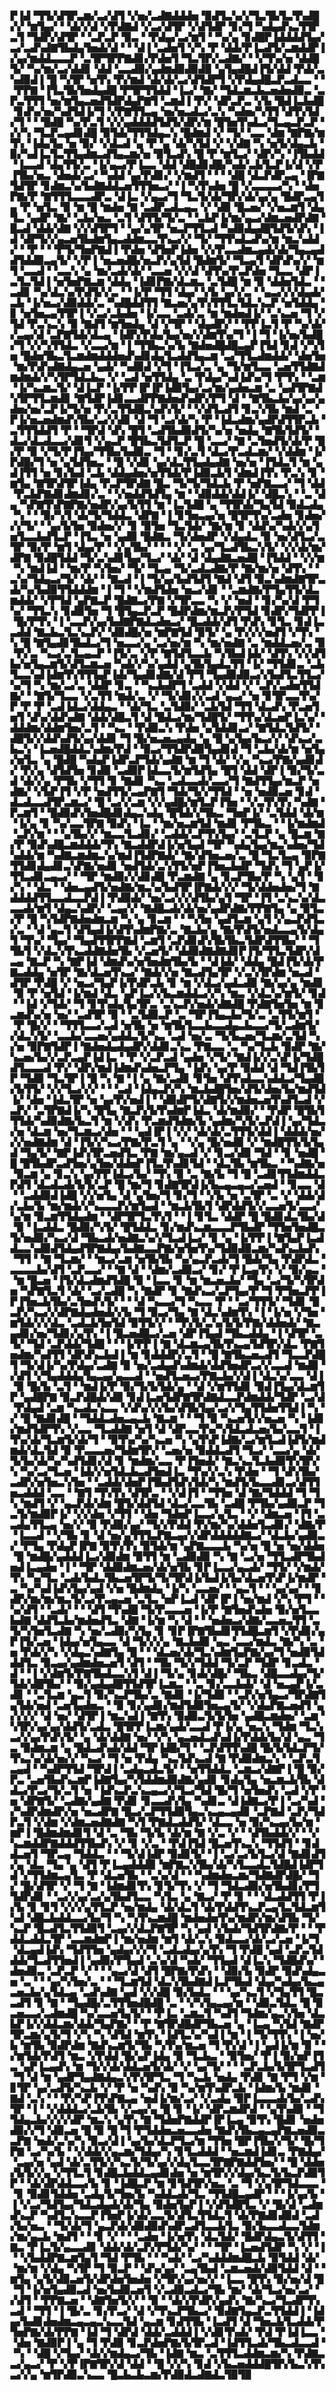 ▛▐▟▝▜▜▞▟▜▛▃▆▞▃▞▟▜▝▞▅▞▃▟▇▟▟▟▅▝▉▟▜▃▚▞▞▜▃▜▙▜▃▜▚▟█▞▞▝▆▜▄▞▝▝▟▞▞▟▝▞▛▟▇▟▝▞▃▞▟▜▛▝▞▟▜▟▛▝▊▞▜▝▚▟▄▟▚▃▜▜▛▃▜▝▜▟▛▞▟▜▛▝▝▃▛▃▛▝▉▃▝▝▛▟▄▞▃▞▆▜▝▝▚▞▄▝▊▟█▛▐▟▟▟▟▜▄▞▃▞▃▟▚▟▇▜▙▟▄▜▅▟▞▟▝▝▝▟▐▝▃▟▅▜▝▞▚▝▛▝▟▟▞▛▐▃▟▜▞▃▆▟▟▛▐▞▄▞▆▟▟▃▃▃▛▝▃▜▛▜▛▛▇▟▊▞▛▟▅▜▝▜▃▜▛▞▃▟▇▞▝▝▞▜▚▞▅▝▟▟█▜▞▝▚▞▆▞▃▞▟▟▊▝▟▟▝▃▃▟▉▞▄▟▆▟▉▟▉▟▉▝▄▜▄▟█▟▐▜▞▟▟▝▛▟▞▃▚▟▉▟▐▝█▝▚▜▛▝▅▜▚▝▛▞▆▟▝▟▞▟▞▃▞▟▜▟▛▜▝▞▛▟▄▟█▃▛▃▟▃▃▝▝▝▛▛▇▝▐▜▃▜▙▜▅▟▄▟█▝▛▜▛▜▜▟▟▝▐▃▞▝▇▞▝▜▟▃▆▃▙▃▅▟▅▟▉▃▝▃▛▃▜▜▜▝▅▞▆▜▄▃▅▟▜▟▛▟▄▛▇▜▝▃▆▟▐▝▛▞▝▟▛▃▛▃▝▞▙▝█▟▐▃▙▟█▝▊▟▚▞▅▞▚▟▜▟▐▞▜▝▞▛▇▜▜▃▄▝▅▞▅▃▟▃▞▃▚▝▚▟▅▞▚▜▜▝▟▜▚▜▟▞▜▝▝▝█▟█▝▚▞▛▃▜▝▞▞▄▟▟▟▟▜▟▜▞▟▛▞▆▝█▜▅▜▚▟▃▞▜▃▄▃▛▃▛▝▞▞▚▝▜▃▛▃▄▟▊▟█▝▉▜▟▞▜▜▜▟▄▃▚▝█▟▆▟▝▞▝▜▞▝▃▃▝▟▆▝▇▛▇▞▆▜▚▝▐▟▄▜▄▝▅▝▉▞▝▞▟▃▟▝▄▝▛▝▄▝▟▞▚▜▟▝▞▝▞▟▇▝▚▝▅▜▞▟▄▃▙▝▉▞▚▟▐▃▜▃▜▜▄▟▆▃▟▜▄▃▆▞▅▝▉▜▃▟▚▝█▝▛▝▆▜▃▞▝▟▛▞▚▝▐▜▙▟▟▝▐▃▃▟▝▟▄▜▜▞▃▝▐▞▄▃▞▛▐▃▃▝▟▟▝▟█▟▊▟█▞▚▟▞▃▙▜▃▛▐▞▟▝▞▛▐▜▙▞▅▃▝▟▅▟▞▃▞▝▚▟▟▝▄▞▛▟▊▞▝▞▆▟▜▝▝▝▝▟█▝▟▃▛▟▛▃▄▝▐▛▇▜▟▜▛▝▊▟▆▃▚▞▙▟▇▟▟▃▅▜▜▜▅▃▞▝▐▝▚▜▚▟▅▝█▝▞▃▃▃▃▞▚▝▝▟▅▛▇▞▛▝▇▜▜▜▃▃▃▟▛▃▝▟▐▃▝▞▄▃▞▜▝▜▃▜▞▟▞▜▛▞▟▞▄▞▄▝█▟▛▃▄▜▄▝▛▝▅▜▃▝▉▝▆▝█▝▆▟▅▝▇▝▃▟▛▃▟▃▄▃▝▞▝▟▉▝█▃▅▞▝▞▅▃▆▜▝▟▄▜▃▝▄▟▛▝▇▞▝▃▙▞▅▃▝▃▜▝▟▜▜▞▜▞▃▝▝▃▙▛▐▞▆▞▄▃▞▟▆▃▅▟▛▟▇▝█▃▟▝▟▟▞▟▇▝▞▞▟▜▛▜▝▝▄▞▄▜▛▝▅▃▛▜▜▃▟▝▚▟▉▟▄▟█▜▟▜▞▟▚▝▐▟▝▟▛▜▞▞▄▃▅▜▙▟▆▜▄▃▟▟▆▃▃▜▚▃▞▞▝▜▞▝▜▜▚▟▃▟▚▞▆▝▆▃▚▟▟▞▝▝▛▝▝▝▛▜▞▜▅▛▇▟▐▝▛▟▅▝▟▜▅▛▐▟▅▝▞▞▛▃▃▟▆▃▄▟▞▟▞▜▄▃▄▟▟▜▟▟▉▃▄▜▞▝▞▛▐▝▅▃▅▟█▞▅▃▛▞▄▜▟▝█▟▆▜▞▝▜▃▄▜▝▟▛▟▚▞▞▝▆▜▝▃▃▟▝▝▃▃▚▝▄▝▆▞▃▟▞▟▞▝▃▃▅▝▞▞▟▝▟▜▚▞▛▃▛▟▅▝▜▃▃▝▟▛▐▃▜▃▜▟▐▝▅▜▅▛▇▃▆▝▟▟▄▝▐▟▊▛▇▞▟▃▆▃▝▃▜▟█▝▆▝▉▝▟▟▅▜▟▃▝▝▃▟▊▝▚▞▟▃▚▞▛▟▜▞▞▃▝▝▐▞▛▝▜▜▝▟▄▞▝▞▙▝▄▞▞▃▝▝▄▃▞▞▞▟▄▟▞▃▙▝▐▞▅▃▞▟▉▟▟▞▃▝▚▟█▟▟▜▜▝▇▃▅▞▄▜▚▜▜▜▃▜▟▃▚▃▛▝▅▜▟▟▄▝▊▝▅▜▅▃▄▜▜▛▐▝▞▃▞▃▙▟▅▝▐▞▃▃▝▃▟▞▃▝▆▝▆▟▅▟▐▞▝▃▚▃▅▝▜▝▞▜▟▝▛▃▚▃▚▝▉▝▇▟▜▝▆▜▅▟▄▝▟▝▞▜▛▝▝▟▄▟▛▞▝▝▛▛▐▃▜▝▛▝▚▞▟▞▞▃▄▞▟▝▃▛▇▜▟▞▟▃▄▝▐▟▛▞▛▟▄▜▄▞▅▞▞▟▆▜▚▞▜▝▐▝▜▝▐▞▅▞▙▟█▞▜▝▞▞▚▜▜▟▃▝▞▃▃▞▆▝▐▝▜▜▙▃▚▞▙▝▇▟▅▟█▟█▃▄▛▐▜▟▝▊▟▝▞▚▜▅▝█▟▅▜▙▃▜▃▆▟▆▟▟▟▅▟▚▟▊▟▄▜▃▟▟▜▄▃▆▝▃▞▜▜▃▟▆▟▟▞▝▟▅▜▅▝▆▞▛▟▚▟▇▟▄▃▅▝▄▟▞▝▚▟▉▟▝▞▜▝▐▜▃▞▃▝▄▝▜▞▆▜▃▃▝▃▅▜▜▟▇▟▆▟▆▟▞▞▚▜▛▜▟▃▙▃▝▞▝▃▟▝▅▜▜▟▄▝▃▝▛▟▄▞▚▟▐▟▚▞▜▝▛▜▚▝▝▃▆▝▐▞▚▃▆▃▜▞▝▟▐▃▛▝▐▞▛▛▐▛▐▛▐▟▉▜▄▞▃▞▆▞▄▟▅▃▆▝▃▝▄▟▜▛▇▟▚▜▛▜▜▃▆▟▊▝▇▜▟▛▐▟▊▃▃▟▛▛▇▟▅▟▚▟▛▞▛▜▝▟▝▝▇▜▙▃▙▞▄▞▄▞▄▟▅▞▅▞▃▛▐▞▜▞▅▝▛▞▃▜▜▟█▃▚▟▚▜▞▝▝▞▟▜▃▟▜▝▊▃▚▜▙▝▆▟▝▃▝▛▐▞▅▃▅▟▆▟▚▜▙▞▃▞▞▟▊▝▟▝▜▝▃▞▟▞▚▝▛▝▐▟▃▟▆▞▄▟▛▟▜▜▛▃▙▝▃▜▜▜▟▟▜▝▛▝▝▜▛▟▝▟▚▝█▜▝▃▟▜▙▟▉▟▜▞▚▞▅▝▅▟▄▝▇▜▙▜▟▜▞▝▟▃▞▟▃▟▃▃▞▟▊▜▝▞▄▃▛▝█▜▙▃▜▟▜▃▛▝█▝▃▃▞▝▇▝▃▜▅▟▜▞▟▞▛▝█▞▛▝▉▝▞▜▞▛▐▜▄▞▜▜▙▞▙▟▉▃▝▜▝▝▊▞▃▜▝▟▃▞▛▃▟▃▆▞▝▞▟▟▆▝▐▞▛▟█▞▜▝▅▝▄▜▟▜▅▃▝▝█▝▞▟▊▝▄▞▟▃▜▜▄▟▄▟▇▝▅▞▅▝▐▜▟▃▜▝▆▝▄▟▐▜▜▝▅▝▊▞▙▟▝▃▙▝▟▟▄▟▅▞▅▜▜▟▞▛▐▟▉▃▙▜▝▟▆▟▐▜▚▝▛▃▚▝▊▝▆▜▄▝▇▜▛▟▜▛▐▟▄▝▛▃▛▜▛▟▇▝█▃▝▜▞▜▞▜▟▃▙▝▛▝▅▛▇▃▃▞▝▜▝▟▟▝▛▃▙▛▇▟▊▟▆▟▊▞▃▝▝▞▅▟▟▜▟▜▄▝▆▝▝▟▉▟▟▞▟▟▐▞▝▟█▃▚▝▝▃▝▟▄▝▚▛▇▜▚▛▇▛▇▞▅▟▛▞▄▞▙▜▜▝▆▝▐▃▜▟█▝▄▝▜▜▛▟▞▜▄▜▟▝▉▟▃▟▄▝▚▝▝▝▉▞▚▜▝▟▞▜▞▜▟▟▃▝▟▛▇▝▐▝▊▜▅▃▄▞▅▝█▜▛▜▚▞▃▟▅▝▊▟▅▞▞▞▜▞▝▝▄▞▙▜▅▝▉▟▅▞▞▝▊▝▉▜▅▝▜▃▜▟▞▝▇▞▆▝▊▝▟▟▚▞▚▟▞▞▄▜▅▜▃▃▙▟▜▃▛▝▐▜▃▝▅▝▄▟▉▝█▟▇▃▝▜▞▟▅▟▛▝▞▟▄▟▃▝▉▝▅▞▟▜▃▞▃▜▛▝▉▞▛▝▆▜▝▟▄▞▛▝▝▞▄▜▙▞▝▝▝▝▞▝▃▝▄▞▜▃▟▜▙▃▚▜▞▝▞▞▟▞▆▞▟▛▇▝▉▟█▜▟▟▝▜▞▃▚▟▊▜▄▞▜▃▞▝▟▞▝▟▝▟▄▟▇▃▅▟█▝▐▜▟▟▝▝▞▞▆▝▚▝▆▟▐▟▝▝▆▞▛▝▚▜▅▞▝▜▞▝▜▃▄▝▜▞▃▟▃▟▇▞▛▝▇▞▆▞▅▝▟▜▚▝▝▃▚▞▜▟▄▃▞▜▞▝▟▞▝▝▇▃▟▝▐▝▜▞▄▞▙▟▜▟▜▝▇▟▝▟▜▝▉▃▚▟▆▟▇▜▛▃▟▞▚▞▙▟▉▜▜▟▟▟▆▝▐▝▜▝▝▞▆▟▜▟▅▝▅▃▞▟▊▝▝▃▆▟▇▞▛▜▄▜▜▞▟▃▆▟▟▞▝▞▛▜▟▝▄▛▇▃▛▝█▟▇▃▞▛▇▝▞▜▛▃▃▝▚▝▞▝▅▟▝▝▊▞▚▞▟▝▛▜▚▞▝▜▜▃▚▝▊▟▉▜▅▝▜▝█▜▄▃▛▃▛▝█▟▛▟▆▞▆▃▛▞▛▜▟▝▊▟▛▞▜▟▛▛▐▝█▞▛▜▚▝▐▝▃▃▛▞▄▞▙▟▇▛▇▟▃▟▅▃▞▝█▃▟▟▞▟▜▝▛▟▚▝▊▜▃▝▊▟▐▃▃▟▟▝▇▃▙▃▜▃▚▃▛▞▝▟▉▟█▞▅▝▆▛▇▜▟▝▉▜▞▝▄▝▛▞▞▞▅▟▜▝▞▜▚▝▚▝█▝▇▜▄▟▊▜▙▟▃▞▜▝▅▃▃▞▄▝▃▞▅▞▆▝▚▝▆▞▅▟▇▝▃▝▆▟▟▃▅▞▃▝▉▝▛▞▃▝▚▃▞▃▜▃▄▃▛▝▐▜▞▃▝▞▛▝▇▜▟▜▃▃▙▝▚▜▙▟▐▟▞▝▟▜▚▝▞▞▟▜▙▞▅▜▄▃▆▜▞▟▜▃▆▃▅▝▚▟▞▞▚▞▄▟▟▝▄▜▙▜▄▟▃▜▜▝▐▞▝▜▜▟▊▃▝▃▙▜▃▃▚▟▐▟▆▜▚▜▜▜▄▛▐▟▞▜▄▟▊▟▇▞▟▝▛▜▝▜▄▟▉▟▉▃▞▞▙▟▜▃▜▜▃▞▚▞▜▝▚▝▆▞▃▞▃▝▟▟▛▝▊▃▝▝▚▃▙▟▛▜▝▃▟▟▝▞▟▟▝▞▝▃▛▞▃▟▅▜▜▟▇▞▝▝▇▜▞▜▃▃▝▞▃▜▜▝▆▟▞▃▝▞▝▜▞▟▊▞▞▃▟▝▄▃▞▝▅▝▊▜▛▃▃▜▚▞▛▝▛▝▛▝▃▟▐▟▃▞▟▟▄▃▝▝▟▞▜▃▝▃▜▟▉▞▝▃▙▜▟▝▜▜▝▟▃▟▚▝▛▃▅▜▅▜▝▟▚▞▟▟▚▟▇▝▟▟▞▟█▃▜▝▟▝█▟▃▞▆▞▜▟█▜▞▝▜▜▚▞▟▃▅▛▐▃▚▞▝▟▟▟▆▞▟▟▆▜▅▞▃▜▝▝▚▃▝▝▛▟▉▃▚▝▛▟▅▝▄▜▟▟▊▃▞▝▇▜▟▃▜▟▜▞▝▟█▜▞▞▟▟▚▟▜▞▄▞▟▟▊▝▜▝█▞▅▃▅▃▄▟▄▝▄▝█▝▄▜▄▞▙▃▞▞▝▟▚▃▞▃▙▃▚▝▐▃▅▟█▟▟▃▚▟▆▞▛▟▝▝▉▃▞▜▜▟▛▟▉▜▄▟▊▟▝▜▝▃▙▞▟▞▆▝▅▜▄▞▅▜▃▝▄▝█▟█▝▚▟▄▛▐▟▛▃▛▜▟▞▄▟▇▝▆▝▜▝▟▞▝▞▄▝▚▃▞▛▇▞▄▟▊▟▞▝▛▞▄▝▟▜▟▜▅▝▊▟▉▝▃▟▉▛▐▟▃▃▜▞▆▜▟▜▄▝█▜▝▟▟▝▟▛▐▝▉▞▜▞▃▟▝▟▞▞▄▝▛▜▙▝▞▜▜▝▊▝▇▟▊▝▚▃▝▃▟▃▃▟▞▃▃▞▜▝▇▟▜▜▄▞▆▃▛▝▅▟▇▞▝▞▙▛▐▜▝▞▛▝▅▟▜▜▞▃▄▛▇▜▝▜▟▞▜▞▞▜▜▟▝▝▅▝▅▟▉▃▅▝▊▟▝▟▃▟▃▃▟▜▛▃▆▃▞▝█▝▃▞▞▃▆▝▞▞▄▟█▞▆▜▃▛▐▜▅▝▝▞▃▜▚▜▚▝▚▟▇▝▛▃▆▜▝▝█▟▉▟▚▜▅▟█▟▊▟▄▃▚▟▄▝█▜▟▞▞▜▙▃▝▜▅▛▐▞▝▃▜▟▟▝▟▞▆▝▐▞▄▝▊▝▚▞▃▃▜▛▇▝▉▟▚▝▐▃▝▝▆▞▅▃▆▜▟▝▆▟▊▝▛▜▙▃▝▝▐▞▆▟▆▟▝▃▛▞▆▝▝▝▄▜▙▞▞▝▆▃▃▜▃▟▊▞▝▃▟▟▞▃▛▜▚▜▄▞▝▃▜▃▛▝▄▝█▃▆▝▇▞▛▝▉▟▚▟█▃▆▟▟▟▞▜▚▝▇▃▟▟▛▟▐▞▅▜▄▟▝▜▛▝▚▟▄▜▄▞▆▃▚▟▅▞▜▟▚▟▟▞▆▝▚▟▇▃▆▟▆▃▚▞▆▟▐▜▟▛▇▟▞▝▇▞▟▜▅▃▅▞▃▝█▝▜▃▜▃▄▝▉▛▇▜▜▟▊▟▄▟▊▃▚▛▇▞▅▟▊▝▅▟▜▟▞▃▚▜▜▞▅▛▐▜▅▃▙▟▛▝▜▟▚▝▜▝▄▛▐▞▜▜▃▟▊▃▄▃▞▝▝▜▛▝▆▟▉▞▞▟▊▟█▝▛▃▆▟▇▝▄▝▊▃▛▜▙▞▛▝▚▝▄▜▝▝▊▞▚▝▝▟▃▝▝▟▅▃▄▟▜▞▅▟▇▞▆▃▚▞▙▟▜▛▐▛▇▟▞▞▞▝▜▞▟▟▅▟▅▞▜▝▇▟▟▟▟▜▜▃▃▟▃▃▛▟▐▝▛▟▉▟▞▝▅▞▃▞▞▞▟▜▙▞▄▜▝▜▛▝▐▜▝▃▚▃▚▞▟▃▃▃▟▞▆▜▝▟▄▃▚▟▛▞▝▃▄▞▞▝▇▟█▃▟▞▟▞▅▞▄▟▛▟▇▞▛▛▇▜▄▝▄▝▉▜▃▞▛▝█▝▚▜▟▛▇▟▅▟▆▃▆▝▚▝▄▝▊▃▆▝▝▝▚▜▅▝▄▟▜▃▆▝▄▜▝▞▄▃▛▟▜▃▞▃▝▝▟▝▄▃▜▝▟▜▄▟▐▞▟▜▚▟▆▛▇▞▃▝▇▃▙▞▄▝▇▞▛▟▜▞▅▟▃▃▄▜▞▟▄▜▝▜▚▞▝▜▄▞▝▜▄▟▜▜▛▛▇▟▝▃▆▜▝▃▛▟▊▟▚▜▙▜▙▃▜▟▛▟▜▜▙▞▝▝▜▜▙▜▝▞▟▃▚▜▚▃▟▟▇▟▅▜▙▝▞▃▅▜▞▝▟▟▉▟▇▟▇▟▊▛▐▜▞▜▜▃▜▟▛▞▟▃▄▝▇▃▛▝▚▝▇▛▐▟▝▟▆▟▚▞▅▜▅▟▆▜▙▞▙▝▝▟▐▟▞▝▟▟▄▝█▟▐▜▞▟▞▛▇▃▟▟▄▝▅▜▛▝▇▞▟▃▅▜▚▃▞▝▇▟▞▞▅▝▇▃▟▜▄▜▛▝▞▃▚▜▛▟▆▝▅▃▟▝▟▜▛▝▛▟█▝▞▝▅▃▞▜▄▛▐▞▛▟▛▃▙▝▊▝▆▝▞▟▃▞▄▟▃▟▉▝▇▞▄▞▄▝▆▟▊▝▉▝▛▝▅▜▟▝▐▞▆▟▝▟▃▝▄▛▐▃▞▞▙▃▆▟▟▃▞▞▚▝▆▃▝▞▟▃▚▞▆▜▞▝▊▟▝▝▐▟▝▞▜▟▞▝▜▝▊▜▚▟▄▜▄▜▛▃▝▃▚▃▛▞▅▟▞▟▇▟█▝▛▟▇▜▅▜▅▝▆▝▊▃▆▟▚▞▅▝▅▞▝▃▟▜▛▝▉▝▝▃▜▟▉▃▛▝▃▝▜▛▐▜▄▃▙▞▜▞▃▝▃▜▜▞▆▜▝▝▛▝█▞▞▝▝▜▜▜▃▃▞▃▟▝▅▜▙▝▅▝▆▜▙▜▃▃▙▃▃▟▄▃▙▃▃▞▜▞▃▟▆▜▞▞▟▃▚▜▞▝▃▃▙▞▃▃▅▞▄▟▟▃▜▞▚▃▝▃▟▝▅▞▃▝▜▞▙▃▅▞▜▃▆▞▃▜▟▝▚▞▅▝▉▛▇▜▟▛▐▝▇▟▅▟▄▟▄▟▛▞▟▟▊▃▚▃▝▛▇▃▃▝▃▝▚▞▜▃▙▝▉▟▛▝▇▞▚▃▅▞▙▞▞▃▛▃▄▛▐▟▐▃▝▝▛▝▞▃▛▃▟▝▄▟▅▝▞▜▞▝▇▟▐▞▞▃▚▛▐▞▜▟█▟▜▃▃▃▟▝▛▞▝▟▛▞▆▟▐▟▆▟▚▟▅▃▛▜▄▝▐▟▚▝▄▞▛▝▉▟▟▝▟▝▜▟▐▜▙▜▛▝▜▟▉▝▜▃▜▛▐▝█▝▚▝▇▝▐▝▄▝▇▞▃▟▊▝▊▜▅▝▟▜▚▟▃▃▚▟▟▃▞▜▄▟█▞▙▜▜▞▝▞▞▜▃▞▞▞▝▝▝▃▟▝▐▟▄▃▛▞▚▝▆▃▙▟█▜▅▞▟▜▞▟▅▞▙▞▆▟▜▟▐▞▝▟▅▝▐▟▃▜▛▝▅▝▄▞▛▞▅▟▐▝▝▟▉▟▛▜▞▟▇▜▞▞▆▟▅▃▅▜▚▟▜▃▟▝▞▃▛▞▝▃▜▛▇▟▐▞▚▝█▜▄▝▇▃▛▞▙▜▚▟▆▛▐▟▃▝▟▞▆▟▉▞▝▝▛▟▛▝█▜▙▜▜▜▟▞▚▟▉▟▇▞▙▃▜▝▆▝▞▟▚▝▛▃▆▟▜▟▆▞▙▝▄▟▆▞▚▜▞▃▛▟▐▝▄▞▜▟▃▞▅▝▟▃▆▝▅▞▜▃▆▃▞▟▅▝▝▝▄▟▐▛▐▝▞▞▝▟▞▟▞▃▜▜▜▞▟▟▐▝▟▟▟▞▅▞▞▞▅▟▇▟▆▝▟▝▐▜▞▞▚▃▞▛▇▞▛▃▜▝▄▝▝▞▄▝█▞▅▟▉▝▞▝▆▟█▜▜▞▙▜▄▟▝▜▄▜▞▝▇▛▐▟▚▜▛▃▅▟▜▃▝▛▇▝▆▞▄▃▟▝▞▝▊▃▞▟▉▝▜▟▝▝▊▝▅▟█▝█▝█▜▙▟▛▃▟▜▅▞▄▜▅▞▟▟▅▛▐▜▃▜▚▟▊▜▟▝▝▟▃▜▙▝▆▜▙▃▝▝▚▟▇▞▅▝▉▃▆▝▄▝▊▃▚▝▄▞▛▛▐▟▃▞▙▞▝▜▚▝▉▝▃▝▇▞▙▝▜▝█▝▃▟▊▜▜▟▆▟▟▃▛▟▜▝▟▃▟▃▟▞▙▜▞▃▛▝█▝▆▞▜▝▊▟▇▜▛▟▐▞▙▃▄▃▄▃▞▃▅▟▝▝▊▃▃▝▟▝▝▃▟▟▉▟▐▟█▝▞▞▅▜▄▝▟▝▄▜▅▞▜▝▊▞▜▝▝▞▙▝▅▝▃▜▛▝▃▝▞▝▟▟▞▟▞▃▙▞▙▝▆▞▆▟▞▞▚▃▃▃▛▞▆▜▄▟▝▝▆▃▙▜▙▜▝▟▛▟▟▜▞▞▃▃▅▜▞▃▃▞▚▞▆▝▉▃▆▜▜▟▄▟▆▝▝▟▛▜▛▜▃▜▚▜▝▝▐▝▊▜▃▝▟▟▛▝█▝█▟▊▟▃▜▙▞▟▝▉▝▐▃▟▟▃▝█▟▉▞▚▜▞▝█▜▟▟▃▝▊▞▆▟▚▃▆▃▃▃▛▜▙▟▛▝▜▜▅▜▅▟█▃▜▞▅▟▉▞▚▃▞▟▝▜▙▃▟▞▅▟▇▃▚▞▞▜▃▟▐▃▞▝▊▝▄▝▐▞▛▛▐▝▇▜▄▛▐▃▟▟▃▃▚▟▉▟▜▟▄▟▜▛▇▟▄▞▙▟▇▃▃▛▇▞▅▜▅▜▚▞▜▟▉▟▉▃▆▞▚▟▚▃▙▟▚▝▜▜▝▝▇▝▜▃▆▞▝▝▆▃▞▃▆▝▅▜▙▜▙▝▚▞▄▃▛▃▟▞▜▝█▟▞▜▄▝▛▟▛▟▃▝▃▃▃▃▙▞▟▜▝▃▛▃▃▞▝▝▇▝▟▝▝▟▆▞▃▟▉▃▞▝▊▞▝▛▐▃▄▜▚▝▞▝▉▞▄▃▝▝▆▝█▃▅▝▐▜▞▟▃▟▆▟▜▟█▝▉▝▐▃▃▝▊▝▆▝▆▃▅▃▙▞▝▜▄▝▃▞▜▞▚▜▛▟▅▝▚▛▇▜▃▜▝▟▞▝▃▞▃▟█▝▚▝▇▟▛▝▊▝▇▟▚▃▞▃▛▜▄▞▛▝▜▝▛▜▅▃▛▛▐▛▐▜▅▃▙▜▙▞▃▜▅▟▚▜▞▝▝▝▟▝▚▃▃▞▜▝▚▃▃▝▛▝▝▃▞▜▜▜▞▝▜▟▊▝█▃▛▞▚▃▞▞▟▛▇▟▄▟▅▟▞▞▙▝▜▝▉▃▞▜▄▝▇▝▟▃▚▟▆▜▚▝▐▝▐▞▅▝▞▜▅▝▆▜▟▞▞▞▟▃▝▃▟▃▙▜▅▜▟▝▉▜▜▞▞▝▝▜▚▜▞▃▚▞▙▜▞▛▇▞▟▟▅▟▞▝▇▃▄▟▊▞▅▞▜▟▊▞▄▜▚▝▐▝█▃▅▟█▃▞▃▅▝▟▛▐▜▄▟▝▜▙▃▟▟▄▝▐▝▟▜▛▝▃▜▞▝▜▟▝▃▛▟▟▞▜▟█▝▝▝▐▞▛▛▐▝▇▝▟▃▆▃▄▜▙▜▚▃▄▜▟▜▛▞▟▃▝▛▇▜▅▟▆▞▚▟▜▜▝▟▛▟▚▃▙▟▐▝▆▝▊▟▟▟▛▞▃▜▝▝█▝▇▜▙▃▅▃▟▜▝▜▃▃▛▟█▜▝▜▞▟▐▞▚▞▛▟▄▞▃▟▇▝▉▝▅▞▃▟▄▟▚▟▆▟▞▟▟▜▅▟▛▃▞▞▃▃▟▝▆▟▉▝▞▟▜▝▞▜▄▟▟▟▄▜▄▃▄▞▄▃▃▟▝▝▅▟▜▃▅▃▞▛▇▃▙▞▞▟▐▝▟▃▚▞▃▃▝▟▐▝▉▝█▞▙▝▃▜▝▝▆▟▐▞▛▝▉▞▜▞▙▜▟▞▄▝▝▟▝▞▆▜▜▟▊▝▉▟▐▜▄▞▟▃▆▜▛▝▄▟█▛▇▝▉▃▛▟█▟▞▟▉▝▊▟▐▃▅▜▟▛▇▜▛▟▇▟▃▃▛▟▆▟▟▞▜▟▛▝▃▞▟▝▛▟▄▟▝▃▆▝▚▃▟▃▚▃▃▝▞▟▚▞▞▞▙▞▟▜▙▜▄▞▃▞▞▜▄▜▜▟▅▜▜▟▐▝▚▝▞▝█▝▇▟▊▟█▝▝▜▟▟▃▟▅▃▄▃▙▝▇▃▆▝▝▝▜▝▉▝▚▃▅▜▞▞▅▃▅▝▚▝▐▟▊▞▆▟▜▟▛▜▚▝▞▃▃▝▜▃▟▟▇▝▅▜▝▟▝▟▛▃▃▜▚▞▚▜▟▃▟▃▅▞▙▞▃▃▜▝▐▜▚▞▟▞▜▃▆▜▞▟▞▜▝▝▉▜▚▞▚▞▚▃▅▝▚▝▄▜▚▛▐▟▇▞▃▞▆▜▃▟▐▟▜▞▆▟▆▟▞▟▃▜▟▝▉▝▛▃▃▃▅▞▜▟▆▜▛▞▝▃▅▞▅▝▉▟▟▃▟▜▝▜▃▞▝▃▃▞▄▝▟▞▜▞▙▞▟▞▚▞▚▟▜▟▊▞▟▝▊▝▆▟▆▞▃▃▝▛▐▜▅▟▞▝▇▃▚▃▜▃▙▟▉▜▚▜▛▞▚▝▚▞▃▞▜▃▅▝▐▟▞▞▅▜▟▃▙▃▟▜▅▟▐▃▝▜▚▞▞▃▚▝▛▟▅▝▝▜▝▟▚▜▙▞▃▟▛▞▅▜▅▃▚▜▅▝▝▃▟▟▞▟▅▛▐▜▙▟▜▟▚▜▟▞▚▝▆▟▜▞▙▃▃▟▊▃▞▟▜▜▅▃▟▟▟▝▃▃▝▝▇▜▝▜▚▜▚▝▟▜▛▃▝▝▞▟▐▜▝▝▜▜▅▝▟▝▇▞▜▟▟▟▝▜▝▜▚▝▆▟▜▝▞▝▄▃▛▟▞▟▆▝█▜▞▟▟▜▟▝▟▃▞▃▃▜▙▝▃▟█▝▛▜▙▞▄▟▉▃▛▝▜▃▜▞▆▟▉▛▐▞▝▞▞▟▅▝▞▜▜▝▝▟▅▝▜▟▅▛▐▃▃▞▄▜▃▝▝▞▝▟▆▃▅▝▐▜▝▃▃▟▄▜▜▃▄▝▅▞▞▝▉▝▛▟▉▞▄▞▝▜▞▞▛▟▟▝▛▞▆▞▚▞▟▟▅▜▃▟▊▞▝▟▇▞▛▝▐▃▃▟▝▝▞▜▙▝▊▝▟▝▅▞▄▜▜▜▃▛▇▃▄▞▞▟▛▟▟▟▟▟▇▃▞▝▟▃▙▞▄▟▉▃▞▝▛▜▄▝▛▟▄▛▐▛▇▝▉▜▚▜▚▝▉▜▟▞▆▝▄▛▇▃▃▃▙▝▚▞▅▝█▝▅▝▅▞▟▟▅▝█▝▆▟█▞▄▟▟▟▐▃▞▟▉▟▆▝▉▜▜▝▆▝▃▟▉▟▉▝▚▝▇▝▃▞▅▝▜▜▃▟▛▜▙▟▅▟▐▃▄▟▅▝▐▝▝▜▛▝▟▟▉▟▆▃▅▞▟▞▅▜▙▝▊▛▐▃▃▞▄▃▟▞▝▜▜▞▝▞▆▟▞▜▚▝▚▞▜▃▝▃▟▞▙▟▃▜▙▃▅▜▛▜▞▜▞▜▛▟▐▞▙▟▐▞▙▞▟▃▅▜▚▛▐▞▆▟▛▝▃▝▚▞▚▟▐▟▚▜▄▞▄▟▝▞▅▝█▟▆▟▄▝▐▞▚▝▃▃▅▞▝▝▄▃▜▝▝▝▄▞▄▞▝▝▊▟▛▞▆▞▆▞▆▃▜▞▃▞▛▃▄▃▅▝▃▜▃▝▅▛▐▃▟▝▟▛▐▛▐▝▅▞▆▟▝▞▚▝▛▜▝▝▚▞▟▜▝▝▃▟▞▝▝▝▟▜▝▜▚▟█▝▜▞▛▃▃▃▅▝▐▞▛▝▇▜▅▟▚▟▅▝▉▞▅▜▃▃▙▟▇▝▟▟▜▃▙▞▆▟▅▟▜▃▝▟▇▝▐▞▆▝▚▝▟▝▝▝▅▟▅▃▞▟▇▞▃▃▅▃▜▜▝▃▜▞▚▜▅▜▃▟▇▝▚▝▅▞▃▟▉▞▚▜▄▝▊▝▊▛▐▛▇▜▙▟▊▜▜▟█▃▆▜▝▞▛▟▊▞▄▛▐▜▞▃▅▝▐▟▄▞▅▜▄▃▃▝▟▝▜▞▞▞▄▝▇▃▙▟▉▝▄▃▝▃▃▞▆▟▃▝▇▞▚▝▃▝▅▝▛▟▞▞▚▝▞▟▄▃▚▟▇▜▄▝█▝▝▝▟▃▅▞▟▞▜▃▚▟▆▜▄▛▇▞▄▞▜▝▅▟▉▜▟▟▟▜▃▝▉▃▄▞▄▟▆▟▅▃▅▜▝▟▜▝▝▜▙▝▜▞▞▜▟▟▝▜▞▃▛▝▜▟▛▝▊▃▟▃▝▟▝▝▐▝▞▟▆▜▞▛▇▜▙▟▃▃▚▜▝▟▐▝▜▞▄▝▊▟▞▟█▞▝▜▙▃▝▟█▃▃▟▄▞▜▞▜▟▞▟█▜▙▞▝▝▉▞▄▟▄▟█▜▜▟▜▛▐▃▆▃▝▝▃▝▊▞▃▃▙▟▞▝▟▝▅▃▄▛▐▞▃▟▊▝▝▃▜▃▆▝▄▃▜▝▉▞▚▃▛▜▙▞▃▝▇▟▊▝▐▞▜▟▉▝▝▃▛▞▅▜▄▃▞▜▛▟▇▜▄▜▟▞▅▟▝▃▅▜▄▟▅▃▝▝▉▝▊▞▄▟▊▞▆▟▜▟▉▜▅▃▄▜▞▝▞▟▄▛▇▃▅▟▜▝▄▞▞▞▞▝▟▝▅▞▝▟▜▛▐▝▆▃▚▟▐▝▇▜▚▝▉▟▉▃▜▞▙▜▅▝▄▟█▃▆▟▅▞▝▃▆▝▚▜▛▞▄▞▄▞▟▟▜▞▃▟▃▝█▜▛▛▐▃▆▞▄▟▞▃▃▟▝▛▐▞▄▝▅▃▚▝▜▟▆▝▜▃▚▃▞▞▄▞▛▟▚▜▞▝▄▝▟▞▟▟▇▝▅▞▝▞▚▝▄▃▅▟▃▟▚▟▐▞▛▟▟▞▙▞▟▝▄▃▝▜▃▝▉▟▆▃▆▝▄▝█▟▃▟▚▟▞▟▟▝▜▛▐▟█▞▜▝▝▃▛▟▜▜▚▟█▝█▞▙▜▟▃▛▜▞▜▚▃▚▞▟▞▅▞▞▝▚▃▞▝▜▝▅▝▛▟▄▝▚▃▜▟▚▃▟▝▇▝▛▟▉▟▆▃▚▝▝▃▛▃▜▃▄▟▝▝▚▟▛▜▜▟▝▜▛▟▐▝▃▟▄▃▟▃▜▞▝▝▅▜▜▟▟▃▝▃▆▃▞▟▇▛▐▝█▝▉▞▛▃▝▃▅▜▙▟▚▃▆▛▐▟▇▜▄▞▚▜▟▟▆▟▉▟▇▞▄▟▊▝▊▟▄▜▄▝▅▃▆▃▙▜▙▝▟▟▃▞▛▃▞▜▞▃▜▝▅▝▐▟▚▃▛▃▚▃▄▃▞▞▜▃▞▜▟▝█▞▜▝▅▜▅▟▚▝▃▟▝▞▛▝▅▝▟▛▇▜▞▝▃▟▇▞▄▟▇▝▛▟▊▝▊▃▃▟▚▜▄▝▚▟▊▃▝▟▐▟▇▃▞▛▐▝▃▞▚▟▝▞▚▟▛▟▆▟▛▞▅▝▅▃▟▛▇▝█▃▞▃▛▜▜▟▉▜▄▃▚▃▄▃▄▟▊▝▃▛▇▟▝▃▛▞▜▟▛▃▜▝▞▟▆▝▞▟▆▃▅▟▇▟▇▝▚▜▝▛▇▟▃▟▟▜▞▝▟▃▃▝▅▝▉▞▚▃▄▞▙▞▆▝▆▛▐▝█▟▆▟▆▟▊▜▝▟▝▃▝▜▙▝▜▞▙▝▟▞▆▝▇▝▞▃▝▞▝▝▟▜▙▟▟▞▞▝▝▞▚▃▆▟▟▛▇▟▟▟▜▜▙▟▚▝▞▝▊▝▞▃▝▝▛▟▐▜▟▝█▃▅▜▚▃▚▝▜▜▟▜▝▝▊▟▟▃▅▜▝▜▛▃▄▝▜▟▟▃▝▝▝▜▞▟▐▟▛▝▉▟▊▜▞▝▐▝▃▞▃▞▙▜▃▞▟▝▇▟▊▟▜▞▄▝▟▃▝▜▄▝▄▝▟▜▝▛▐▃▄▟▟▟▉▝▆▛▇▃▚▜▙▞▟▞▚▜▃▃▟▃▜▟█▟▐▟▛▜▟▝▞▜▜▟▆▃▄▜▃▝▛▝▟▃▅▜▙▝▝▃▚▞▟▝▝▝▚▟▆▟▅▃▆▞▜▟▇▟▛▟█▞▝▜▞▝█▞▟▜▛▝▞▝▜▝▇▝▐▟▆▟▊▜▚▝▊▜▞▜▚▝▞▝▜▝▜▟▃▟▉▞▅▜▙▟▊▞▛▜▜▟▛▟▊▝▝▃▞▞▄▞▃▞▄▜▙▟▜▃▃▝▚▜▃▝▄▝▇▃▞▝▛▝▊▝▝▝▟▃▟▟▜▜▝▛▐▞▙▝▊▝▊▜▝▞▞▞▄▜▜▃▛▝▅▞▆▟▄▝▟▞▟▃▜▝▟▞▛▟▟▜▚▃▛▃▄▜▃▜▟▃▆▜▚▟▝▟█▃▙▟▟▃▃▞▙▞▜▝▚▝▚▜▚▃▆▟█▝▆▟▅▟▅▜▚▞▆▟▛▞▆▞▟▜▙▝▜▞▚▃▛▝█▃▟▜▃▜▜▟▉▜▝▃▄▞▞▟▃▛▇▜▛▝▚▝▄▟▝▞▙▟▞▜▟▜▛▟▇▞▛▝▝▝▛▟▟▃▟▟▃▜▛▝▃▃▆▟▆▛▐▝▆▞▅▟▆▝▆▜▝▟▞▃▚▝▉▟▃▃▞▟▞▃▞▃▅▝▐▞▜▝▟▃▄▟▐▟▚▝▜▟▜▜▅▝▄▟▄▞▞▞▜▝▃▟▃▟▄▞▄▜▚▝▜▝▛▟█▝▄▟▝▃▛▃▜▟▟▟▞▜▃▟▜▜▅▟▐▝▄▟▉▞▛▜▄▟▝▃▚▞▟▝▚▟▞▝▜▜▄▟▝▟▐▃▚▝▜▟█▟▚▞▝▟▅▟▉▃▝▃▛▃▛▝▞▝▝▝▄▃▞▟▝▟▜▝█▛▇▞▛▟▚▝▝▟▉▞▙▝▉▟▛▝▉▟▚▟▄▃▅▝▃▝▝▝▄▞▚▜▅▞▃▝▝▝▜▃▆▜▟▝▟▃▚▜▙▟▇▟▐▃▛▜▙▟▝▟▄▞▚▟▄▞▙▃▄▃▅▃▙▞▄▜▟▃▄▝▃▟▚▟▇▝▄▟▝▞▞▟█▝▉▞▙▟▃▝▝▝▄▞▚▃▜▝▞▜▄▜▜▝█▃▃▟▜▝▊▝▇▝▝▜▄▟█▞▃▜▜▜▅▟█▟█▝▃▝▝▞▚▜▄▃▄▞▆▝▝▟▉▃▜▟▃▝█▝▉▃▅▃▃▞▃▟▆▟█▝▚▞▃▃▅▜▄▜▞▝▝▛▐▃▝▃▆▃▜▝▚▟▜▝▜▟▆▞▄▃▚▜▅▝▟▃▙▛▐▞▞▟▟▃▆▞▟▟▞▜▄▛▇▞▝▝▛▝▇▜▛▟█▟▛▜▙▃▅▝▄▝▐▃▄▝▚▜▟▝▇▟▛▜▛▃▆▞▄▜▞▜▝▞▚▝▚▝▟▜▟▝▆▜▚▝▐▟▜▃▚▞▚▟▐▝▆▝▐▝▜▞▜▜▚▝▐▝▅▞▙▝▆▜▙▝▉▟▛▟▆▝▇▟▚▃▆▜▞▜▙▝▚▜▚▞▆▃▅▝▜▝▛▞▟▝▐▝▄▟▐▞▆▝▉▝▝▞▆▜▟▞▛▟▜▝▆▃▝▞▛▟▟▝█▞▄▛▐▟▄▝▉▝▜▃▙▃▝▝▉▜▅▞▝▛▐▝▉▞▅▛▐▜▃▝▄▛▐▃▄▟▚▝▆▝▜▞▞▟▞▟▟▃▅▜▞▟▞▝▞▝▄▞▜▞▝▝▝▃▛▃▙▞▙▜▛▜▃▟▜▝▜▝▟▝▆▝▄▟▛▜▄▟▇▟▄▃▚▜▚▜▛▜▃▝▜▝▚▃▙▝▅▟▄▝▛▟▊▝▇▝▛▜▝▞▆▝▊▜▛▝▄▞▃▟▜▞▚▃▙▝▞▝▛▝▅▝▚▟▚▝▉▝▚▞▆▜▚▟▛▃▙▝▐▟▆▞▙▝▆▟▊▝▇▟▝▃▚▝▝▝▛▞▚▛▐▜▚▛▇▃▄▝▅▟▐▞▆▞▃▞▝▞▃▟▄▝▉▛▐▃▃▃▟▞▙▞▃▟▚▜▛▝▐▝▝▞▟▟▟▃▞▃▙▜▙▝▞▃▄▞▄▝█▝▊▝▐▞▝▟▛▃▆▟▛▟▝▝▄▜▚▟▉▝▝▜▜▟▄▃▙▞▞▞▞▟▛▝▆▃▚▝▄▜▚▝▇▝▜▟▅▛▇▟▟▛▐▛▐▃▄▝▉▜▚▝█▟▊▝▅▟▅▟▉▞▞▜▝▟▉▃▅▝█▝▉▝█▝▜▝▛▜▟▟▅▃▅▃▃▟▅▝▇▟▚▜▙▃▄▃▄▛▇▃▅▟▉▃▃▛▇▝▅▟▞▃▚▞▚▝▉▃▞▟▐▝▄▞▙▞▟▃▛▜▃▞▆▝▜▜▅▝█▛▐▜▙▞▞▜▞▝█▞▜▛▇▝▃▞▚▞▙▝▝▞▟▟▞▞▄▃▆▞▜▟▄▞▚▝▊▜▃▟▟▟▝▝▅▃▆▟▐▟▊▃▝▛▇▟▄▞▝▃▄▞▅▝▄▟▝▟▞▃▜▜▞▞▚▃▜▞▜▞▄▞▞▟▄▜▃▃▜▛▇▛▇▟▟▜▅▞▝▝█▝▟▟▅▞▙▜▞▞▄▝▞▜▜▃▜▝▊▟█▃▙▟▟▃▄▟▊▟▅▝▅▝▆▜▛▞▞▟▄▞▙▃▜▞▙▃▛▟▉▜▛▝▝▟▞▟▛▟▟▃▃▞▙▝▊▝▐▟█▃▛▝▆▝▊▜▟▜▛▞▅▃▝▃▝▜▝▞▄▜▛▜▟▃▃▃▝▝▊▝▉▟▊▜▟▟▅▝▃▟▄▜▞▜▅▞▙▝▚▟▟▃▟▞▜▃▝▜▜▟█▃▄▟▛▝▝▝▐▞▄▞▙▝▐▝▞▃▞▜▟▜▄▞▜▟▃▟▄▟▞▟▞▜▄▝▉▟▅▜▄▛▐▝▞▟▜▟█▜▃▝▞▝█▞▟▝▃▟▆▟▚▃▛▝▚▟▜▃▚▃▃▛▐▜▅▛▐▞▟▞▃▃▜▞▟▜▃▜▜▟▃▜▝▟▞▛▇▟▊▟▉▟▝▃▟▞▙▞▅▃▝▝▜▞▟▞▜▝▄▃▛▟▞▟▉▟▉▟▚▟▛▃▟▜▃▃▙▜▃▝▉▞▙▃▃▟▃▃▜▟▆▞▆▞▄▃▙▝▆▟▜▝▝▝▊▝▞▝▝▝▃▟▅▝▐▞▅▜▚▝▟▃▜▟▞▝█▟▛▟▄▃▜▞▟▜▜▝▇▃▝▛▐▃▜▞▄▃▃▟▊▝▟▟▞▟▞▃▛▞▛▜▟▞▚▞▝▝▝▜▛▝▐▃▅▟▜▟▛▝▚▝▞▝▐▝▝▞▙▟▟▛▇▃▆▜▄▜▝▜▟▝▛▜▙▝▝▝▚▟▞▝▃▞▚▟▟▟▆▟█▃▙▝▉▜▟▟▝▟▞▝▆▞▆▝▞▟▄▝▚▜▛▝▜▝▉▃▛▝▝▟▚▞▄▞▝▃▄▜▙▟▝▃▆▃▅▟▞▟▉▜▟▟▝▟▝▝▆▜▄▝▄▜▞▟▉▃▅▜▞▟▛▟▅▜▅▟▅▝▞▜▛▞▄▞▅▞▞▝▐▃▃▝█▜▚▝▉▞▅▞▟▝█▝▜▝▐▞▅▜▄▟▉▃▟▝▅▞▙▟▉▃▅▜▝▞▃▟▉▃▟▃▞▜▙▝▆▞▝▟▞▜▃▞▅▞▃▞▝▞▟▜▝▝▛▛▇▃▅▝▝▟▇▜▅▜▞▞▝▝▉▝▝▟▞▞▛▟▛▞▄▟▚▝▇▞▚▃▞▜▃▟▛▜▚▃▟▝▝▜▜▝▐▝█▞▃▝▊▞▛▃▞▝▟▝▞▜▚▃▛▜▙▃▞▝▉▟▇▜▄▃▛▃▜▜▟▟▐▝▐▟▄▞▙▟▊▟▅▟▆▃▄▃▄▃▚▃▃▜▟▝▄▃▆▝▊▟▜▜▙▝▐▃▟▜▝▟▝▜▅▃▙▜▃▟▟▞▛▜▅▛▇▞▟▞▛▛▇▝▐▟▝▜▝▟▛▟▝▟▟▞▃▟▟▟▐▝▞▟▊▜▚▟▞▝▛▟▝▛▐▟▐▃▃▝▝▟▅▝▇▟▉▛▐▝▄▝▜▝▛▟▉▝▊▃▛▟▅▛▇▞▙▜▛▃▟▝▐▟▜▜▃▟▞▜▙▃▟▃▃▟▝▝▚▝▝▟█▝▞▜▄▞▝▟▞▞▆▟▄▃▞▜▙▝▐▟▇▝▆▃▝▃▜▜▜▃▟▟▆▃▆▞▚▝▛▟▇▃▃▞▄▃▞▝▛▝▞▛▐▛▇▜▛▞▟▝▟▟▝▝█▝▞▞▚▝▊▟▝▞▙▃▅▟▟▟█▜▛▞▙▃▚▜▚▃▞▞▄▝▆▜▛▟▉▃▚▃▃▝█▃▙▃▙▃▆▞▛▟▉▟▃▟▇▟▃▜▉▜▉